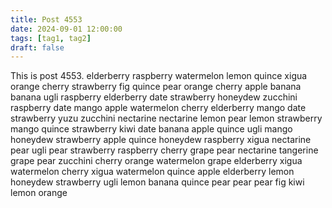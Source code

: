 ```yaml
---
title: Post 4553
date: 2024-09-01 12:00:00
tags: [tag1, tag2]
draft: false
---
```

This is post 4553.
elderberry
raspberry
watermelon
lemon
quince
xigua
orange
cherry
strawberry
fig
quince
pear
orange
cherry
apple
banana
banana
ugli
raspberry
elderberry
date
strawberry
honeydew
zucchini
raspberry
date
mango
apple
watermelon
cherry
elderberry
mango
date
strawberry
yuzu
zucchini
nectarine
nectarine
lemon
pear
lemon
strawberry
mango
quince
strawberry
kiwi
date
banana
apple
quince
ugli
mango
honeydew
strawberry
apple
quince
honeydew
raspberry
xigua
nectarine
pear
ugli
pear
strawberry
raspberry
cherry
grape
pear
nectarine
tangerine
grape
pear
zucchini
cherry
orange
watermelon
grape
elderberry
xigua
watermelon
cherry
xigua
watermelon
quince
apple
elderberry
lemon
honeydew
strawberry
ugli
lemon
banana
quince
pear
pear
pear
fig
kiwi
lemon
orange
